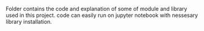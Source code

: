 Folder contains the code and explanation of some of  module and library used in this project.
code can easily run on jupyter notebook with nessesary library installation.
